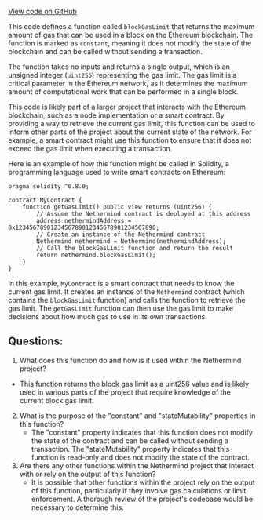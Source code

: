 [View code on GitHub](https://github.com/NethermindEth/nethermind/src/Nethermind/Nethermind.Consensus.AuRa/Contracts/BlockGasLimitContract.json)

This code defines a function called `blockGasLimit` that returns the maximum amount of gas that can be used in a block on the Ethereum blockchain. The function is marked as `constant`, meaning it does not modify the state of the blockchain and can be called without sending a transaction. 

The function takes no inputs and returns a single output, which is an unsigned integer (`uint256`) representing the gas limit. The gas limit is a critical parameter in the Ethereum network, as it determines the maximum amount of computational work that can be performed in a single block. 

This code is likely part of a larger project that interacts with the Ethereum blockchain, such as a node implementation or a smart contract. By providing a way to retrieve the current gas limit, this function can be used to inform other parts of the project about the current state of the network. For example, a smart contract might use this function to ensure that it does not exceed the gas limit when executing a transaction. 

Here is an example of how this function might be called in Solidity, a programming language used to write smart contracts on Ethereum:

```
pragma solidity ^0.8.0;

contract MyContract {
    function getGasLimit() public view returns (uint256) {
        // Assume the Nethermind contract is deployed at this address
        address nethermindAddress = 0x1234567890123456789012345678901234567890;
        // Create an instance of the Nethermind contract
        Nethermind nethermind = Nethermind(nethermindAddress);
        // Call the blockGasLimit function and return the result
        return nethermind.blockGasLimit();
    }
}
```

In this example, `MyContract` is a smart contract that needs to know the current gas limit. It creates an instance of the `Nethermind` contract (which contains the `blockGasLimit` function) and calls the function to retrieve the gas limit. The `getGasLimit` function can then use the gas limit to make decisions about how much gas to use in its own transactions.
## Questions: 
 1. What does this function do and how is it used within the Nethermind project?
   - This function returns the block gas limit as a uint256 value and is likely used in various parts of the project that require knowledge of the current block gas limit.
2. What is the purpose of the "constant" and "stateMutability" properties in this function?
   - The "constant" property indicates that this function does not modify the state of the contract and can be called without sending a transaction. The "stateMutability" property indicates that this function is read-only and does not modify the state of the contract.
3. Are there any other functions within the Nethermind project that interact with or rely on the output of this function?
   - It is possible that other functions within the project rely on the output of this function, particularly if they involve gas calculations or limit enforcement. A thorough review of the project's codebase would be necessary to determine this.
